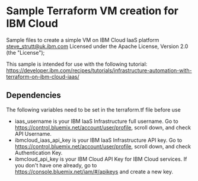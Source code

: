 
# Sample Terraform VM creation for IBM Cloud

Sample files to create a simple VM on IBM Cloud IaaS platform
steve_strutt@uk.ibm.com
Licensed under the Apache License, Version 2.0 (the "License");

This sample is intended for use with the following tutorial:
https://developer.ibm.com/recipes/tutorials/infrastructure-automation-with-terraform-on-ibm-cloud-iaas/


## Dependencies
The following variables need to be set in the terraform.tf file before use

- iaas_username is your IBM IaaS Infrastructure full username. Go to https://control.bluemix.net/account/user/profile, scroll down, and check API Username.
- ibmcloud_iaas_api_key is your IBM IaaS Infrastructure API key. Go to https://control.bluemix.net/account/user/profile, scroll down, and check Authentication Key.
- ibmcloud_api_key is your IBM Cloud API Key for IBM Cloud services. If you don't have one already, go to https://console.bluemix.net/iam/#/apikeys and create a new key.


